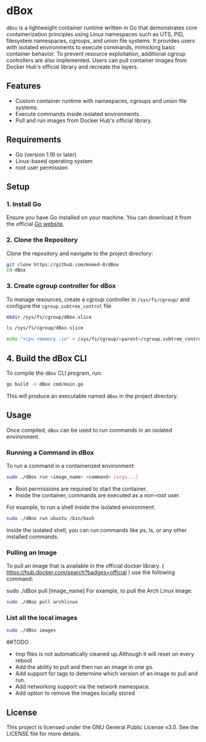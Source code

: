 # dBox

`dBox` is a lightweight container runtime written in Go that demonstrates core containerization principles using Linux namespaces such as UTS, PID, filesystem namespaces, cgroups, and union file systems. It provides users with isolated environments to execute commands, mimicking basic container behavior. To prevent resource exploitation, additional cgroup controllers are also implemented. Users can pull container images from Docker Hub's official library and recreate the layers.

## Features
- Custom container runtime with namespaces, cgroups and union file systems.
- Execute commands inside isolated environments.
- Pull and run images from Docker Hub's official library.

  
## Requirements
- Go (version 1.16 or later)
- Linux-based operating system
- root user permission


## Setup

### 1. Install Go

Ensure you have Go installed on your machine. You can download it from the official [Go website](https://golang.org/dl/).

### 2. Clone the Repository
Clone the repository and navigate to the project directory:
```bash
git clone https://github.com/momed-0/dBox
cd dBox
```
### 3. Create cgroup controller for dBox
To manage resources, create a cgroup controller in `/sys/fs/cgroup/` and configure the `cgroup.subtree_control` file
```bash
mkdir /sys/fs/cgroup/dBox.slice

ls /sys/fs/cgroup/dBox.slice

echo "+cpu +memory -io" > /sys/fs/cgroup/<parent>/cgroup.subtree_control
```
## 4. Build the dBox CLI

To compile the `dBox` CLI program, run:

```bash
go build -o dBox cmd/main.go
```

This will produce an executable named `dBox` in the project directory.

## Usage

Once compiled, `dBox` can be used to run commands in an isolated environment.

### Running a Command in dBox

To run a command in a containerized environment:

```bash
sudo ./dBox run <image_name> <command> [args...]
```
- Root permissions are required to start the container.
- Inside the container, commands are executed as a non-root user.

For example, to run a shell inside the isolated environment:

```bash
sudo ./dBox run ubuntu /bin/bash
```
Inside the isolated shell, you can run commands like ps, ls, or any other installed commands.

### Pulling an Image

To pull an image that is available in the official docker library. ( https://hub.docker.com/search?badges=official ) use the following command:

sudo ./dBox pull [image_name] 
For example, to pull the Arch Linux image:

```bash
sudo ./dBox pull archlinux
```
### List all the local images

```bash
sudo ./dBox images
```


##TODO

- tmp files is not automatically cleaned up.Although it will reset on every reboot
- Add the ability to pull and then run an image in one go.
- Add support for tags to determine which version of an image to pull and run.
- Add networking support via the network namespace.
- Add option to remove the images locally stored



## License

This project is licensed under the GNU General Public License v3.0. See the LICENSE file for more details.
